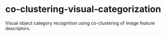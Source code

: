 # co-clustering-visual-categorization
Visual object category recognition using co-clustering of image feature descriptors.
